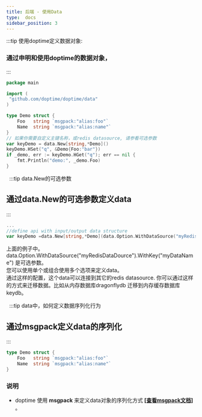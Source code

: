 ```yaml
---
title: 后端 - 使用Data
type:  docs
sidebar_position: 3
---
```


:::tip 使用doptime定义数据对象:
### 通过**申明和使用doptime的数据对象**，
::: 
```go   title="main.go"
package main

import (
 "github.com/doptime/doptime/data"
)

type Demo struct {    
    Foo   string `msgpack:"alias:foo"`
    Name  string `msgpack:"alias:name"`
}
// 如果你需要自定义主键名称，或redis datasource, 请参看可选参数
var keyDemo = data.New[string,*Demo]()
keyDemo.HSet("q", &Demo{Foo:"bar"})
if _demo, err := keyDemo.HGet("q"); err == nil {
    fmt.Println("demo:", _demo.Foo)
}
```



&nbsp;
:::tip data.New的可选参数
## **通过data.New的可选参数定义data**   
:::
```go   title="main.go"
...
//define api with input/output data structure
var keyDemo =data.New[string,*Demo](data.Option.WithDataSource("myRedisDataDource").WithKey("myDataName"))
```
上面的例子中。data.Option.WithDataSource("myRedisDataDource").WithKey("myDataName") 是可选参数。  
您可以使用单个或组合使用多个选项来定义data。  
通过这样的配置，这个data可以连接到其它的redis datasource. 你可以通过这样的方式来迁移数据。比如从内存数据库dragonflydb 迁移到内存缓存数据库keydb。

&nbsp;
:::tip data中，如何定义数据序列化行为
## **通过msgpack定义data的序列化**   
::: 
```go   title="main.go"
type Demo struct {    
    Foo   string `msgpack:"alias:foo"`
    Name  string `msgpack:"alias:name"`
}
```
### **说明**
- doptime 使用 **msgpack**  来定义data对象的序列化方式 **[[查看msgpack文档]](https://msgpack.uptrace.dev/guide/#quickstart:~:text=%23-,Struct%20tags,-msgpack%20supports%20following)** 。  
